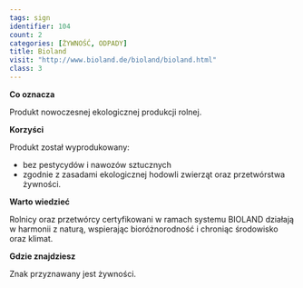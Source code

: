 ```yaml
---
tags: sign
identifier: 104
count: 2
categories: [ŻYWNOŚĆ, ODPADY]
title: Bioland
visit: "http://www.bioland.de/bioland/bioland.html"
class: 3
---
```

**Co oznacza**

Produkt nowoczesnej ekologicznej produkcji rolnej.

**Korzyści**

Produkt został wyprodukowany:

- bez pestycydów i nawozów sztucznych
- zgodnie z zasadami ekologicznej hodowli zwierząt oraz przetwórstwa żywności.

**Warto wiedzieć**

Rolnicy oraz przetwórcy certyfikowani w ramach systemu BIOLAND działają w harmonii z naturą, wspierając bioróżnorodność i chroniąc środowisko oraz klimat.

**Gdzie znajdziesz**

Znak przyznawany jest żywności.
